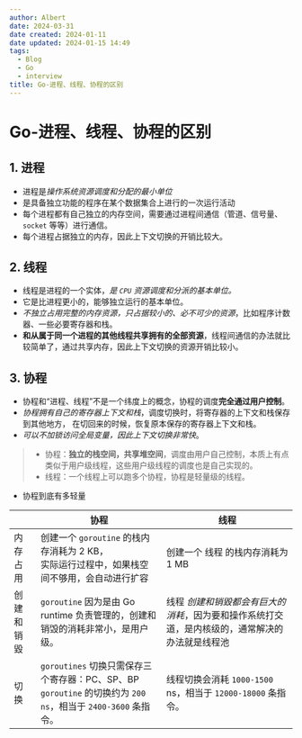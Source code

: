```yaml
---
author: Albert
date: 2024-03-31
date created: 2024-01-11
date updated: 2024-01-15 14:49
tags:
  - Blog
  - Go
  - interview
title: Go-进程、线程、协程的区别
---
```


# Go-进程、线程、协程的区别

## 1. 进程

- 进程是*操作系统资源调度和分配的最小单位*
- 是具备独立功能的程序在某个数据集合上进行的一次运行活动
- 每个进程都有自己独立的内存空间，需要通过进程间通信（管道、信号量、`socket` 等等）进行通信。
- 每个进程占据独立的内存，因此上下文切换的开销比较大。

## 2. 线程

- 线程是进程的一个实体，_是 `CPU` 资源调度和分派的基本单位。_
- 它是比进程更小的，能够独立运行的基本单位。
- _不独立占用完整的内存资源，只占据较小的、必不可少的资源_，比如程序计数器、一些必要寄存器和栈。
- **和从属于同一个进程的其他线程共享拥有的全部资源**，线程间通信的办法就比较简单了，通过共享内存，因此上下文切换的资源开销比较小。

## 3. 协程

- 协程和“进程、线程”不是一个纬度上的概念，协程的调度**完全通过用户控制**。
- _协程拥有自己的寄存器上下文和栈_，调度切换时，将寄存器的上下文和栈保存到其他地方， 在切回来的时候，恢复原本保存的寄存器上下文和栈。
- _可以不加锁访问全局变量，因此上下文切换非常快_。

> - 协程：**独立的栈空间，共享堆空间**，调度由用户自己控制，本质上有点类似于用户级线程，这些用户级线程的调度也是自己实现的。
> - 线程：一个线程上可以跑多个协程，协程是轻量级的线程。

- 协程到底有多轻量

|            | 协程                                                                                                            | 线程                                                                                            |
| ---------- | --------------------------------------------------------------------------------------------------------------- | ----------------------------------------------------------------------------------------------- |
| 内存占用   | 创建一个 `goroutine` 的栈内存消耗为 2 KB，<br>实际运行过程中，如果栈空间不够用，会自动进行扩容                  | 创建一个 线程 的栈内存消耗为 1 MB                                                               |
| 创建和销毀 | `goroutine` 因为是由 Go runtime 负责管理的，创建和销毁的消耗非常小，是用户级。                                  | 线程 _创建和销毀都会有巨大的消耗_，因为要和操作系统打交道，是内核级的，通常解决的办法就是线程池 |
| 切换       | `goroutines` 切换只需保存三个寄存器：PC、SP、BP<br>`goroutine` 的切换约为 `200 ns`，相当于 `2400-3600` 条指令。 | 线程切换会消耗 `1000-1500` ns，相当于 `12000-18000` 条指令。                                    |
